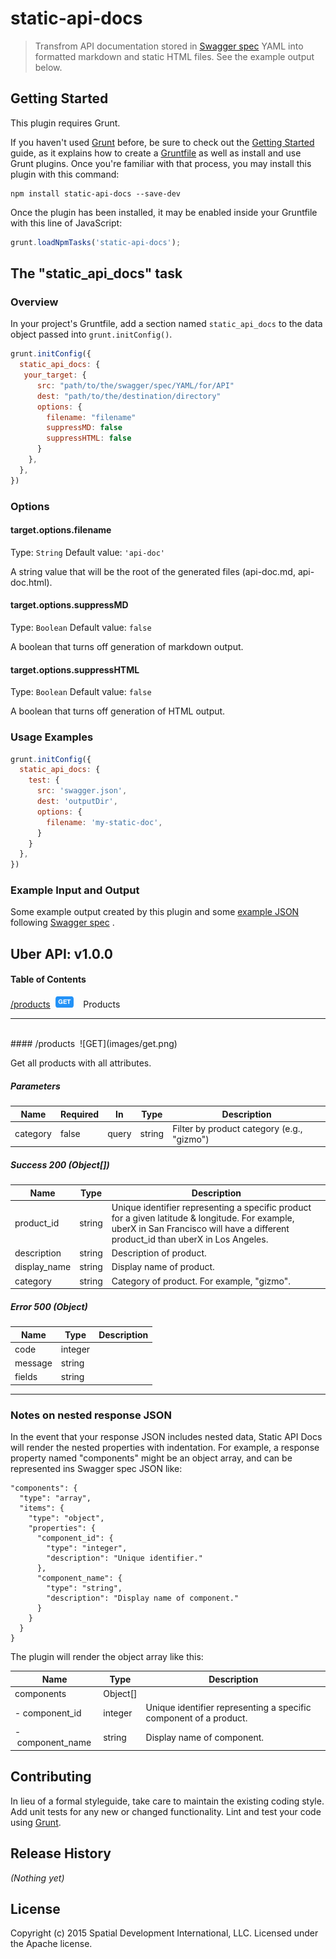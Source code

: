 # static-api-docs

> Transfrom API documentation stored in [Swagger spec](https://github.com/swagger-api/swagger-spec/blob/master/versions/2.0.md#schema) YAML into formatted markdown and static HTML files. See the example output below.

## Getting Started
This plugin requires Grunt.

If you haven't used [Grunt](http://gruntjs.com/) before, be sure to check out the [Getting Started](http://gruntjs.com/getting-started) guide, as it explains how to create a [Gruntfile](http://gruntjs.com/sample-gruntfile) as well as install and use Grunt plugins. Once you're familiar with that process, you may install this plugin with this command:

```shell
npm install static-api-docs --save-dev
```

Once the plugin has been installed, it may be enabled inside your Gruntfile with this line of JavaScript:

```js
grunt.loadNpmTasks('static-api-docs');
```

## The "static_api_docs" task

### Overview
In your project's Gruntfile, add a section named `static_api_docs` to the data object passed into `grunt.initConfig()`.

```js
grunt.initConfig({
  static_api_docs: {
   your_target: {
      src: "path/to/the/swagger/spec/YAML/for/API"
      dest: "path/to/the/destination/directory"
      options: {
		filename: "filename"
		suppressMD: false
		suppressHTML: false
	  }
    },
  },
})
```

### Options

#### target.options.filename
Type: `String`
Default value: `'api-doc'`

A string value that will be the root of the generated files (api-doc.md, api-doc.html).

#### target.options.suppressMD
Type: `Boolean`
Default value: `false`

A boolean that turns off generation of markdown output.


#### target.options.suppressHTML
Type: `Boolean`
Default value: `false`

A boolean that turns off generation of HTML output.


### Usage Examples


```js
grunt.initConfig({
  static_api_docs: {
    test: {
      src: 'swagger.json',
      dest: 'outputDir',
      options: {
        filename: 'my-static-doc',
      }
    }
  },
})
```

### Example Input and Output
Some example output created by this plugin and some [example JSON](test/fixtures/swagger.json) following [Swagger spec](https://github.com/swagger-api/swagger-spec/blob/master/versions/2.0.md#schema) .

## Uber API: v1.0.0
#### Table of Contents


[/products](#/products_get)&nbsp;&nbsp;![GET](images/get.png)&nbsp;&nbsp;&nbsp;&nbsp;Products

***
<br/>
#### <a id="/products_get">/products</a>&nbsp;&nbsp;![GET](images/get.png)

Get all products with all attributes.

##### Parameters
|Name|Required|In|Type|Description|
|---|---|---|---|---|
|category|false|query|string|Filter by product category (e.g., &quot;gizmo&quot;)|


##### Success 200 (Object[])
|Name|Type|Description|
|---|---|---|
|product_id|string|Unique identifier representing a specific product for a given latitude &amp; longitude. For example, uberX in San Francisco will have a different product_id than uberX in Los Angeles.|
|description|string|Description of product.|
|display_name|string|Display name of product.|
|category|string|Category of product. For example, &quot;gizmo&quot;.|

##### Error 500 (Object)
|Name|Type|Description|
|---|---|---|
|code|integer||
|message|string||
|fields|string||

----
### Notes on nested response JSON
In the event that your response JSON includes nested data, Static API Docs will render the nested properties with indentation. For example, a response property named "components" might be an object array, and can be represented ins Swagger spec JSON like:

	"components": {
      "type": "array",
      "items": {
        "type": "object",
        "properties": {
          "component_id": {
            "type": "integer",
            "description": "Unique identifier."
          },
          "component_name": {
            "type": "string",
            "description": "Display name of component."
          }
        }
      }
    }

The plugin will render the object array like this:  
 

|Name|Type|Description|
|---|---|---|
|components|Object[]||
|-&nbsp;component_id|integer|Unique identifier representing a specific component of a product.|
|-&nbsp;component_name|string|Display name of component.|


## Contributing
In lieu of a formal styleguide, take care to maintain the existing coding style. Add unit tests for any new or changed functionality. Lint and test your code using [Grunt](http://gruntjs.com/).

## Release History
_(Nothing yet)_

## License
Copyright (c) 2015 Spatial Development International, LLC. Licensed under the Apache license.
